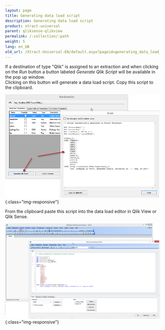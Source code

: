 ```yaml
---
layout: page
title: Generating data load script
description: Generating data load script
product: xtract-universal
parent: qliksense-qlikview
permalink: /:collection/:path
weight: 5
lang: en_GB
old_url: /Xtract-Universal-EN/default.aspx?pageid=generating_data_load_script
---
```


If a destination of type "Qlik" is assigned to an extraction and when clicking on the *Run* button a button labeled *Generate Qlik Script* will be available in the pop up window.<br>
Clicking on this button will generate a data load script. Copy this script to the clipboard.

![XU_qlik_generate_Script](/img/content/XU_qlik_generate_Script.jpg){:class="img-responsive"}

From the clipboard paste this script into the data load editor in Qlik View or Qlik Sense.

![Insert_Qlik_Script](/img/content/Insert_Qlik_Script.jpg){:class="img-responsive"}
